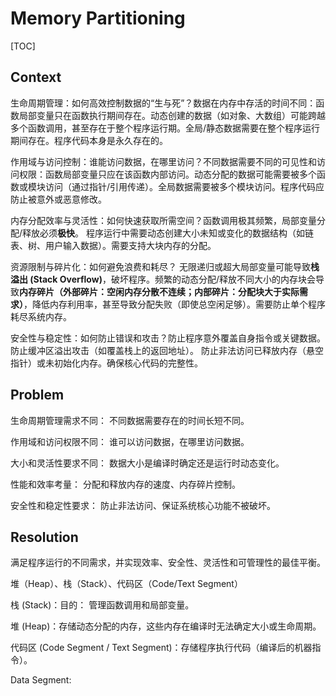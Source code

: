 # Memory Partitioning

[TOC]

## Context

生命周期管理：如何高效控制数据的“生与死”？数据在内存中存活的时间不同：函数局部变量只在函数执行期间存在。动态创建的数据（如对象、大数组）可能跨越多个函数调用，甚至存在于整个程序运行期。全局/静态数据需要在整个程序运行期间存在。程序代码本身是永久存在的。

作用域与访问控制：谁能访问数据，在哪里访问？不同数据需要不同的可见性和访问权限：函数局部变量只应在该函数内部访问。动态分配的数据可能需要被多个函数或模块访问（通过指针/引用传递）。全局数据需要被多个模块访问。程序代码应防止被意外或恶意修改。

内存分配效率与灵活性：如何快速获取所需空间？函数调用极其频繁，局部变量分配/释放必须**极快**。 程序运行中需要动态创建大小未知或变化的数据结构（如链表、树、用户输入数据）。需要支持大块内存的分配。

资源限制与碎片化：如何避免浪费和耗尽？ 无限递归或超大局部变量可能导致**栈溢出 (Stack Overflow)**，破坏程序。频繁的动态分配/释放不同大小的内存块会导致**内存碎片（外部碎片：空闲内存分散不连续；内部碎片：分配块大于实际需求）**，降低内存利用率，甚至导致分配失败（即使总空闲足够）。需要防止单个程序耗尽系统内存。

安全性与稳定性：如何防止错误和攻击？防止程序意外覆盖自身指令或关键数据。防止缓冲区溢出攻击（如覆盖栈上的返回地址）。 防止非法访问已释放内存（悬空指针）或未初始化内存。确保核心代码的完整性。

## Problem

生命周期管理需求不同： 不同数据需要存在的时间长短不同。

作用域和访问权限不同： 谁可以访问数据，在哪里访问数据。

大小和灵活性要求不同： 数据大小是编译时确定还是运行时动态变化。

性能和效率考量： 分配和释放内存的速度、内存碎片控制。

安全性和稳定性要求： 防止非法访问、保证系统核心功能不被破坏。

## Resolution

满足程序运行的不同需求，并实现效率、安全性、灵活性和可管理性的最佳平衡。

堆（Heap）、栈（Stack）、代码区（Code/Text Segment）





栈 (Stack)：目的： 管理函数调用和局部变量。

堆 (Heap)：存储动态分配的内存，这些内存在编译时无法确定大小或生命周期。

代码区 (Code Segment / Text Segment)：存储程序执行代码（编译后的机器指令）。

Data Segment: 